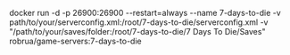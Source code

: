 docker run -d -p 26900:26900 --restart=always --name 7-days-to-die -v path/to/your/serverconfig.xml:/root/7-days-to-die/serverconfig.xml -v "/path/to/your/saves/folder:/root/7-days-to-die/7 Days To Die/Saves" robrua/game-servers:7-days-to-die